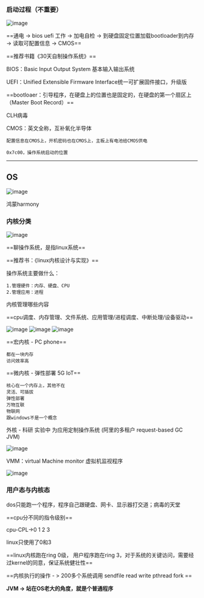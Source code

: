 

### 启动过程（不重要）

![image](https://raw.githubusercontent.com/musictaste/os/master/image/213.png) 

==通电 -> bios uefi 工作 -> 加电自检 -> 到硬盘固定位置加载bootloader到内存 -> 读取可配置信息 -> CMOS==

==推荐书籍《30天自制操作系统》==

BIOS：Basic Input Output System 基本输入输出系统

UEFI：Unified Extensible Firmware Interface统一可扩展固件接口，升级版

==bootloaer：引导程序，在硬盘上的位置也是固定的，在硬盘的第一个扇区上（Master Boot Record）==

CLH病毒

CMOS：英文全称，互补氧化半导体
    
    配置信息在CMOS上，开机密码也在CMOS上，主板上有电池给CMOS供电
    
    0x7c00，操作系统启动的位置
    

----

## OS

![image](https://raw.githubusercontent.com/musictaste/os/master/image/214.png) 

鸿蒙harmony

### 内核分类

![image](https://raw.githubusercontent.com/musictaste/os/master/image/215.png) 

==聊操作系统，是指linux系统==

==推荐书：《linux内核设计与实现》==

操作系统主要做什么：
    
    1.管理硬件：内存、硬盘、CPU
    2.管理应用：进程
    
内核管理哪些内容

==cpu调度、内存管理、文件系统、应用管理/进程调度、中断处理/设备驱动==

![image](https://raw.githubusercontent.com/musictaste/os/master/image/216.png) 
![image](https://raw.githubusercontent.com/musictaste/os/master/image/217.png)
![image](https://raw.githubusercontent.com/musictaste/os/master/image/218.png) 


==宏内核 - PC phone==

    都在一块内存
    访问效率高

==微内核 - 弹性部署 5G IoT==

    核心在一个内存上，其他不在
    灵活、可插拔
    弹性部署
    万物互联
    物联网
    跟windows不是一个概念
    

外核 - 科研 实验中 为应用定制操作系统 (阿里的多租户 request-based GC JVM)

![image](https://raw.githubusercontent.com/musictaste/os/master/image/219.png) 

VMM：virtual Machine monitor 虚拟机监视程序

![image](https://raw.githubusercontent.com/musictaste/os/master/image/220.png) 


### 用户态与内核态

dos只能跑一个程序，程序自己跟硬盘、网卡、显示器打交道；病毒的天堂

==cpu分不同的指令级别==

cpu-CPL->0 1 2 3

linux只使用了0和3

==linux内核跑在ring 0级， 用户程序跑在ring 3，对于系统的关键访问，需要经过kernel的同意，保证系统健壮性==

==内核执行的操作 - > 200多个系统调用 sendfile read write pthread fork ==

**JVM -> 站在OS老大的角度，就是个普通程序**

